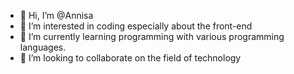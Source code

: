 - 👋 Hi, I’m @Annisa
- 👀 I’m interested in coding especially about the front-end
- 🌱 I’m currently learning programming with various programming languages.
- 💞️ I’m looking to collaborate on the field of technology

<!---
Annisa/Annisa is a ✨ special ✨ repository because its `README.md` (this file) appears on your GitHub profile.
You can click the Preview link to take a look at your changes.
--->
